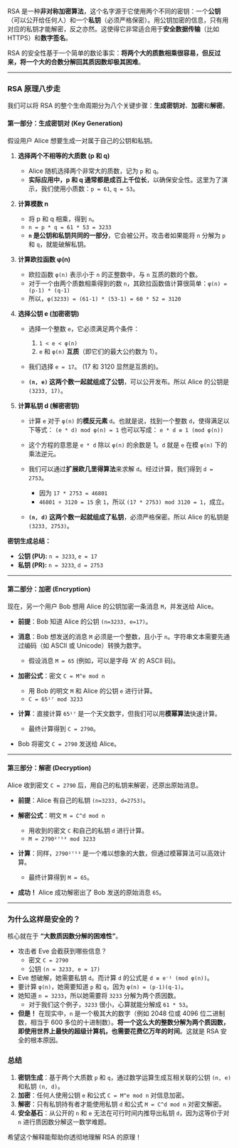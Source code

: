 RSA 是一种**非对称加密算法**，这个名字源于它使用两个不同的密钥：一个**公钥**（可以公开给任何人）和一个**私钥**（必须严格保密）。用公钥加密的信息，只有用对应的私钥才能解密，反之亦然。这使得它非常适合用于**安全数据传输**（比如 HTTPS）和**数字签名**。

RSA 的安全性基于一个简单的数论事实：**将两个大的质数相乘很容易，但反过来，将一个大的合数分解回其质因数却极其困难**。

---

### RSA 原理八步走

我们可以将 RSA 的整个生命周期分为八个关键步骤：**生成密钥对**、**加密**和**解密**。

#### 第一部分：生成密钥对 (Key Generation)

假设用户 Alice 想要生成一对属于自己的公钥和私钥。

1.  **选择两个不相等的大质数 (p 和 q)**
    *   Alice 随机选择两个非常大的质数，记为 `p` 和 `q`。
    *   **实际应用中，p 和 q 通常都是成百上千位长**，以确保安全性。这里为了演示，我们使用小质数：`p = 61`, `q = 53`。

2.  **计算模数 n**
    *   将 p 和 q 相乘，得到 `n`。
    *   `n = p * q = 61 * 53 = 3233`
    *   **`n` 是公钥和私钥共同的一部分**，它会被公开。攻击者如果能将 `n` 分解为 `p` 和 `q`，就能破解私钥。

3.  **计算欧拉函数 φ(n)**
    *   欧拉函数 `φ(n)` 表示小于 `n` 的正整数中，与 `n` 互质的数的个数。
    *   对于一个由两个质数相乘得到的数 `n`，其欧拉函数值计算很简单：`φ(n) = (p-1) * (q-1)`
    *   所以，`φ(3233) = (61-1) * (53-1) = 60 * 52 = 3120`

4.  **选择公钥 e (加密密钥)**
    *   选择一个整数 `e`，它必须满足两个条件：
        1.  `1 < e < φ(n)`
        2.  `e` 和 `φ(n)` **互质**（即它们的最大公约数为 1）。
    *   我们选择 `e = 17`。 (17 和 3120 显然是互质的)。

    *   **`(n, e)` 这两个数一起就组成了公钥**，可以公开发布。所以 Alice 的公钥是 `(3233, 17)`。

5.  **计算私钥 d (解密密钥)**
    *   计算 `e` 对于 `φ(n)` 的**模反元素** `d`。也就是说，找到一个整数 `d`，使得满足以下等式：
        `(e * d) mod φ(n) = 1`
        也可以写成：
        `e * d ≡ 1 (mod φ(n))`
    *   这个方程的意思是 `e * d` 除以 `φ(n)` 的余数是 1。`d` 就是 `e` 在模 `φ(n)` 下的乘法逆元。
    *   我们可以通过**扩展欧几里得算法**来求解 `d`。经过计算，我们得到 `d = 2753`。
        *   因为 `17 * 2753 = 46801`
        *   `46801 ÷ 3120 = 15` 余 `1`，所以 `(17 * 2753) mod 3120 = 1`，成立。

    *   **`(n, d)` 这两个数一起就组成了私钥**，必须严格保密。所以 Alice 的私钥是 `(3233, 2753)`。

**密钥生成总结：**
*   **公钥 (PU):** `n = 3233`, `e = 17`
*   **私钥 (PR):** `n = 3233`, `d = 2753`

---

#### 第二部分：加密 (Encryption)

现在，另一个用户 Bob 想用 Alice 的公钥加密一条消息 `M`，并发送给 Alice。

*   **前提**：Bob 知道 Alice 的公钥 `(n=3233, e=17)`。
*   **消息**：Bob 想发送的消息 `M` 必须是一个整数，且小于 `n`。字符串文本需要先通过编码（如 ASCII 或 Unicode）转换为数字。
    *   假设消息 `M = 65` (例如，可以是字母 ‘A’ 的 ASCII 码)。

*   **加密公式**：密文 `C = M^e mod n`
    *   用 Bob 的明文 `M` 和 Alice 的公钥 `e` 进行计算。
    *   `C = 65¹⁷ mod 3233`

*   **计算**：直接计算 `65¹⁷` 是一个天文数字，但我们可以用**模幂算法**快速计算。
    *   最终计算得到 `C = 2790`。

*   Bob 将密文 `C = 2790` 发送给 Alice。

---

#### 第三部分：解密 (Decryption)

Alice 收到密文 `C = 2790` 后，用自己的私钥来解密，还原出原始消息。

*   **前提**：Alice 有自己的私钥 `(n=3233, d=2753)`。
*   **解密公式**：明文 `M = C^d mod n`
    *   用收到的密文 `C` 和自己的私钥 `d` 进行计算。
    *   `M = 2790²⁷⁵³ mod 3233`

*   **计算**：同样，`2790²⁷⁵³` 是一个难以想象的大数，但通过模幂算法可以高效计算。
    *   最终计算得到 `M = 65`。

*   **成功！** Alice 成功解密出了 Bob 发送的原始消息 `65`。

---

### 为什么这样是安全的？

核心就在于 **“大数质因数分解的困难性”**。

*   攻击者 Eve 会截获到哪些信息？
    *   密文 `C = 2790`
    *   公钥 `(n = 3233, e = 17)`
*   Eve 想破解，她需要私钥 `d`。而计算 `d` 的公式是 `d ≡ e⁻¹ (mod φ(n))`。
*   要计算 `φ(n)`，她需要知道 `p` 和 `q`，因为 `φ(n) = (p-1)(q-1)`。
*   她知道 `n = 3233`，所以她需要将 `3233` 分解为两个质因数。
    *   对于我们这个例子，`3233` 很小，心算就能分解成 `61 * 53`。
*   **但是！** 在现实中，`n` 是一个极其大的数字（例如 2048 位或 4096 位二进制数，相当于 600 多位的十进制数）。**将一个这么大的整数分解为两个质因数，即使用世界上最快的超级计算机，也需要花费亿万年的时间**。这就是 RSA 安全的根本原因。

### 总结

1.  **密钥生成**：基于两个大质数 `p` 和 `q`，通过数学运算生成互相关联的公钥 `(n, e)` 和私钥 `(n, d)`。
2.  **加密**：任何人使用公钥 `e` 和公式 `C = M^e mod n` 对信息加密。
3.  **解密**：只有私钥持有者才能使用私钥 `d` 和公式 `M = C^d mod n` 对密文解密。
4.  **安全基石**：从公开的 `n` 和 `e` 无法在可行时间内推导出私钥 `d`，因为这等价于对 `n` 进行质因数分解这一数学难题。

希望这个解释能帮助你透彻地理解 RSA 的原理！
